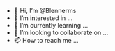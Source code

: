 - 👋 Hi, I’m @Blennerms
- 👀 I’m interested in ...
- 🌱 I’m currently learning ...
- 💞️ I’m looking to collaborate on ...
- 📫 How to reach me ...

<!---
Blennerms/Blennerms is a ✨ special ✨ repository because its `README.md` (this file) appears on your GitHub profile.
You can click the Preview link to take a look at your changes.
--->
